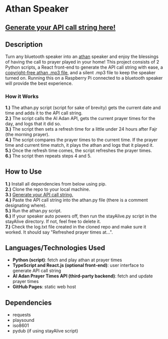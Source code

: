 <h1>Athan Speaker</h1>

<h2><a href="https://jakeespinosa.github.io/athan-frontend/">Generate your API call string here!</a></h2>

<h2>Description</h2>
<p>
  Turn any bluetooth speaker into an <a href="https://studioarabiya.com/blog/muslim-world/what-does-athan-mean-in-islam">athan</a> speaker and enjoy the blessings of having the call to prayer played in your home! This project consists of 2 Python scripts, a React front-end to generate the API call string with ease, a <a href="https://soundcloud.com/bilalahmadofcl/most-beautiful-azan-adhan-no-copyright-free-islamic-background">copyright-free athan .mp3 file</a>, and a silent .mp3 file to keep the speaker turned on. Running this on a Raspberry Pi connected to a bluetooth speaker will provide the best experience.
</p>

<h3>How it Works</h3>
<b>1.)</b> The athan.py script (script for sake of brevity) gets the current date and time and adds it to the API call string.<br />
<b>2.)</b> The script calls the Al Adan API, gets the current prayer times for the day, and logs that it did so.<br />
<b>3.)</b> The script then sets a refresh time for a little under 24 hours after Fajr (the morning prayer).<br />
<b>4.)</b> The script compares the prayer times to the current time. If the prayer time and current time match, it plays the athan and logs that it played it.<br />
<b>5.)</b> Once the refresh time comes, the script refreshes the prayer times.<br />
<b>6.)</b> The script then repeats steps 4 and 5.

<h2>How to Use</h2>
<b>1.)</b> Install all dependencies from below using pip.<br />
<b>2.)</b> Clone the repo to your local machine.<br />
<b>3.)</b> <a href="https://jakeespinosa.github.io/athan-frontend/">Generate your API call string.</a><br />
<b>4.)</b> Paste the API call string into the athan.py file (there is a comment designating where).<br />
<b>5.)</b> Run the athan.py script.<br />
<b>6.)</b> If your speaker auto powers off, then run the stayAlive.py script in the stayAlive directory. If not, feel free to delete it.<br />
<b>7.)</b> Check the log.txt file created in the cloned repo and make sure it worked. It should say "Refreshed prayer times at...".

<h2>Languages/Technologies Used</h2>

 - <b>Python (script)</b>: fetch and play athan at prayer times
 - <b>TypeScript and React.js (optional front-end)</b>: user interface to generate API call string
 - <b>Al Adan Prayer Times API (third-party backend)</b>: fetch and update prayer times
 - <b>GitHub Pages</b>: static web host

<h2>Dependencies</h2>

- requests
- playsound
- iso8601
- pydub (if using stayAlive script)
